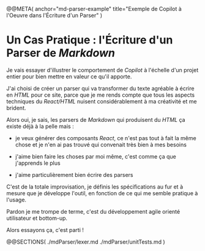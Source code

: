 @@META(
  anchor="md-parser-example"
  title="Exemple de Copilot à l'Oeuvre dans l'Écriture d'un Parser"
)

Un Cas Pratique : l'Écriture d'un Parser de *Markdown*
======================================================

Je vais essayer d'illustrer le comportement de *Copilot*
à l'échelle d'un projet entier pour bien mettre en valeur
ce qu'il apporte.

J'ai choisi de créer un parser qui va transformer du texte
agréable à écrire en *HTML* pour ce site, parce que je me rends
compte que tous les aspects techniques du *React/HTML*
nuisent considérablement à ma créativité et me brident.

Alors oui, je sais, les parsers de *Markdown* qui produisent
du *HTML* ça existe déjà à la pelle mais :

- je veux générer des composants *React*, ce n'est pas
  tout à fait la même chose et je n'en ai pas trouvé
  qui convenait très bien à mes besoins

- j'aime bien faire les choses par moi même, c'est comme
  ça que j'apprends le plus

- j'aime particulièrement bien écrire des parsers

C'est de la totale improvisation, je définis les spécifications
au fur et à mesure que je développe l'outil, en fonction de ce
qui me semble pratique à l'usage.

Pardon je me trompe de terme, c'est du développement agile
orienté utilisateur et bottom-up.

Alors essayons ça, c'est parti !

@@SECTIONS(
  ./mdParser/lexer.md
  ./mdParser/unitTests.md
)
